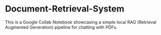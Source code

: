 # Document-Retrieval-System
This is a Google Collab Notebook showcasing a simple local RAG (Retrieval Augmented Generation) pipeline for chatting with PDFs.
